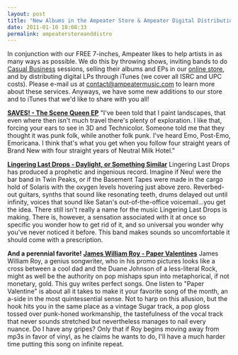 ```yaml
---
layout: post
title: "New Albums in the Ampeater Store & Ampeater Digital Distribution"
date: 2011-01-10 18:08:33
permalink: ampeaterstoreanddistro
---
```

In conjunction with our FREE 7-inches, Ampeater likes to help artists in as many ways as possible. We do this by throwing shows, inviting bands to do [Casual Business](http://ampeatermusic.com/casualbusiness) sessions, selling their albums and EPs in our [online store](http://ampeatermusic.com/store), and by distributing digital LPs through iTunes (we cover all ISRC and UPC costs). Please e-mail us at [contact@ampeatermusic.com](mailto:contact@ampeatermusic.com) to learn more about these services. Anyways, we have some new additions to our store and to iTunes that we'd like to share with you all!

[**SAVES! - The Scene Queen EP**](http://ampeatermusic.com/store) "I've been told that I paint landscapes, that even where then isn't much travel there's plenty of exploration. I like that, forcing your ears to see in 3D and Technicolor. Someone told me that they thought it was punk folk, while another folk punk. I've heard Emo, Post-Emo, Emoricana. I think that's what you get when you follow four straight years of Brand New with four straight years of Neutral Milk Hotel."

[**Lingering Last Drops - Daylight, or Something Similar**](http://itunes.apple.com/us/album/daylight-or-something-similar/id390700273) Lingering Last Drops has produced a prophetic and ingenious record. Imagine if Neu! were the bar band in Twin Peaks, or if the Basement Tapes were made in the cargo hold of Solaris with the oxygen levels hovering just above zero. Reverbed-out guitars, synths that sound like resonating teeth, drums delayed out until infinity, voices that sound like Satan's out-of-the-office voicemail...you get the idea. There still isn't really a name for the music Lingering Last Drops is making. There is, however, a sensation associated with it at once so specific you wonder how to get rid of it, and so universal you wonder why you've never noticed it before. This band makes sounds so uncomfortable it should come with a prescription.

**And a perennial favorite!** [**James William Roy - Paper Valentines**](http://ampeatermusic.com/store) James William Roy, a genius songwriter, who in his promo pictures looks like a cross between a cool dad and the Duane Johnson of a less-literal Rock, might as well be the authority on pop mishaps spun into metaphorical, if not monetary, gold. This guy writes perfect songs. One listen to "Paper Valentine" is about all it takes to make it your favorite song of the month, an a-side in the most quintessential sense. Not to harp on this allusion, but the hook hits you in the same place as a vintage Sugar track, a pop gloss tossed over punk-honed workmanship, the tastefulness of the vocal track that never sounds stretched but nevertheless manages to nail every nuance. Do I have any gripes? Only that if Roy begins moving away from mp3s in favor of vinyl, as he claims he wants to do, I'll have a much harder time putting this song on infinite repeat.
  
  